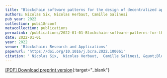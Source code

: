 ```yaml
---
title: "Blockchain software patterns for the design of decentralized applications: A systematic literature review"
authors: Nicolas Six, Nicolas Herbaut, Camille Salinesi
pub_year: 2022
collection: pubi18nconf
metacollection: publications
permalink: /publications/2022-01-01-Blockchain-software-patterns-for-the-design-of-decentralized-applications-A-systematic-literature-review
date: 2022-01-01
year: 2022
venue: 'Blockchain: Research and Applications'
paperurl: 'https://doi.org/10.1016/j.bcra.2022.100061'
citation: ' Nicolas Six,  Nicolas Herbaut,  Camille Salinesi, &quot;Blockchain software patterns for the design of decentralized applications: A systematic literature review.&quot; Blockchain: Research and Applications, 2022.'
---
```

[\[PDF\] Download preprint version](https://doi.org/10.1016/j.bcra.2022.100061){:target="_blank"}
